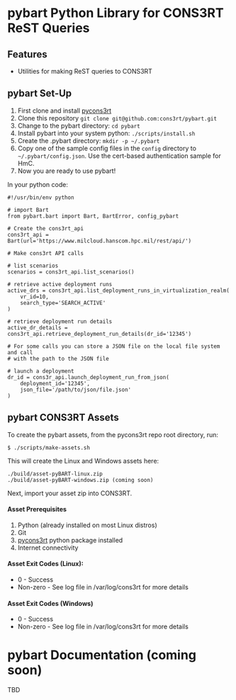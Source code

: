 # pybart Python Library for CONS3RT ReST Queries

Features
--------

- Utilities for making ReST queries to CONS3RT


pybart Set-Up
---

1. First clone and install [pycons3rt](https://github.com/cons3rt/pycons3rt)
1. Clone this repository `git clone git@github.com:cons3rt/pybart.git` 
1. Change to the pybart directory: `cd pybart`
1. Install pybart into your system python: `./scripts/install.sh`
1. Create the .pybart directory: `mkdir -p ~/.pybart`
1. Copy one of the sample config files in the `config` directory to `~/.pybart/config.json`.  Use the cert-based authentication sample for HmC.
1. Now you are ready to use pybart!

In your python code:

~~~
#!/usr/bin/env python

# import Bart
from pybart.bart import Bart, BartError, config_pybart

# Create the cons3rt_api
cons3rt_api = Bart(url='https://www.milcloud.hanscom.hpc.mil/rest/api/')

# Make cons3rt API calls

# list scenarios
scenarios = cons3rt_api.list_scenarios()

# retrieve active deployment runs
active_drs = cons3rt_api.list_deployment_runs_in_virtualization_realm(
    vr_id=10,
    search_type='SEARCH_ACTIVE'
)

# retrieve deployment run details
active_dr_details = cons3rt_api.retrieve_deployment_run_details(dr_id='12345')

# For some calls you can store a JSON file on the local file system and call
# with the path to the JSON file

# launch a deployment
dr_id = cons3r_api.launch_deployment_run_from_json(
    deployment_id='12345',
    json_file='/path/to/json/file.json'
)

~~~


pybart CONS3RT Assets
---

To create the pybart assets, from the pycons3rt repo root directory, run:

    $ ./scripts/make-assets.sh

This will create the Linux and Windows assets here:

    ./build/asset-pyBART-linux.zip
    ./build/asset-pyBART-windows.zip (coming soon)

Next, import your asset zip into CONS3RT.

#### Asset Prerequisites

1. Python (already installed on most Linux distros)
1. Git
1. [pycons3rt](https://github.com/cons3rt/pycons3rt) python package installed
1. Internet connectivity


#### Asset Exit Codes (Linux):

* 0 - Success
* Non-zero - See log file in /var/log/cons3rt for more details

#### Asset Exit Codes (Windows)

* 0 - Success
* Non-zero - See log file in /var/log/cons3rt for more details

# pybart Documentation (coming soon)

TBD

